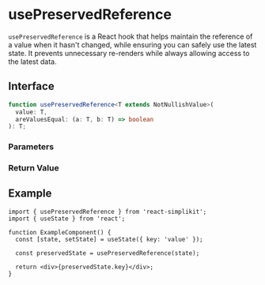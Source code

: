 # usePreservedReference

`usePreservedReference` is a React hook that helps maintain the reference of a value when it hasn't changed, while ensuring you can safely use the latest state. It prevents unnecessary re-renders while always allowing access to the latest data.

## Interface

```ts
function usePreservedReference<T extends NotNullishValue>(
  value: T,
  areValuesEqual: (a: T, b: T) => boolean
): T;
```

### Parameters

<Interface
  required
  name="value"
  type="T"
  description="The value to maintain the reference for. It returns a new reference if the state value changes after comparison."
/>

<Interface
  name="areValuesEqual"
  type="(a: T, b: T) => boolean"
  description="An optional function to determine if two values are equal. By default, it uses <code>JSON.stringify</code> for comparison."
/>

### Return Value

<Interface
  name=""
  type="T"
  description="the same reference if the value is considered equal to the previous one, otherwise returns a new reference."
/>

## Example

```tsx
import { usePreservedReference } from 'react-simplikit';
import { useState } from 'react';

function ExampleComponent() {
  const [state, setState] = useState({ key: 'value' });

  const preservedState = usePreservedReference(state);

  return <div>{preservedState.key}</div>;
}
```
